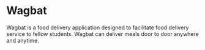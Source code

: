 # Wagbat
Wagbat is a food delivery application designed to facilitate food delivery service to fellow students. Wagbat can deliver meals door to door anywhere and anytime. 
